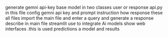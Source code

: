 generate gemni api-key
base model in two classes user or response
api.py in this file  config  gemni api key and prompt instruction how response
these all files import the main file and enter a query  and generate a response describe in main file
streamlit use to integrate Ai models show web interfaces .this is used predictions a model and results
